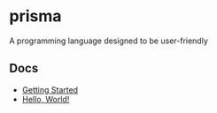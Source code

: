 # prisma
A programming language designed to be user-friendly

## Docs
- [Getting Started](https://github.com/Blob2763/prisma/blob/main/docs/0%20-%20Getting%20Started/Getting%20Started.md)
- [Hello, World!](https://github.com/Blob2763/prisma/blob/main/docs/1%20-%20Hello%2C%20World!/Hello%2C%20World!.md)
